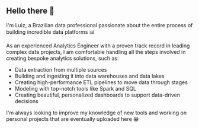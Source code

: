 ## Hello there 👋

I'm Luiz, a Brazilian data professional passionate about the entire process of building incredible data platforms 📊

As an experienced Analytics Engineer with a proven track record in leading complex data projects, I am comfortable handling all the steps involved in creating bespoke analytics solutions, such as:
* Data extraction from multiple sources
* Building and ingesting it into data warehouses and data lakes
* Creating high-performance ETL pipelines to move data through stages
* Modeling with top-notch tools like Spark and SQL
* Creating beautiful, personalized dashboards to support data-driven decisions

I'm always looking to improve my knowledge of new tools and working on personal projects that are eventually uploaded here 😁
